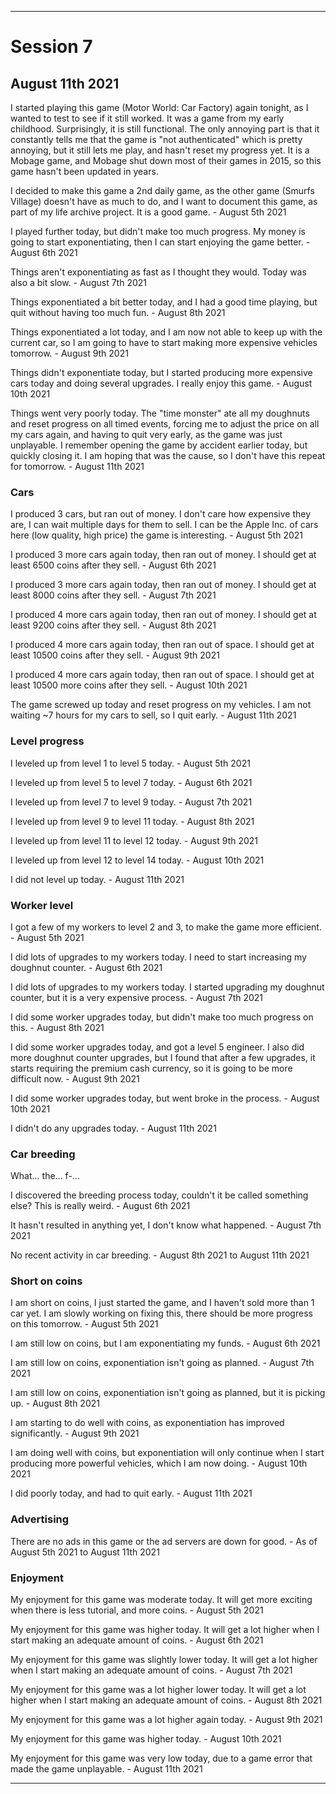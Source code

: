 
***

# Session 7

## August 11th 2021

<!--
To talk about in MWCarFactory.gitimages.git

Smurfs Village isn't taking as much time anymore
Testing this game to see if it still works
Authentication issue, annoying, but not game breaking
Daily game status
Childhood memories
!-->

I started playing this game (Motor World: Car Factory) again tonight, as I wanted to test to see if it still worked. It was a game from my early childhood. Surprisingly, it is still functional. The only annoying part is that it constantly tells me that the game is "not authenticated" which is pretty annoying, but it still lets me play, and hasn't reset my progress yet. It is a Mobage game, and Mobage shut down most of their games in 2015, so this game hasn't been updated in years.

I decided to make this game a 2nd daily game, as the other game (Smurfs Village) doesn't have as much to do, and I want to document this game, as part of my life archive project. It is a good game. - August 5th 2021

I played further today, but didn't make too much progress. My money is going to start exponentiating, then I can start enjoying the game better. - August 6th 2021

Things aren't exponentiating as fast as I thought they would. Today was also a bit slow. - August 7th 2021

Things exponentiated a bit better today, and I had a good time playing, but quit without having too much fun. - August 8th 2021

Things exponentiated a lot today, and I am now not able to keep up with the current car, so I am going to have to start making more expensive vehicles tomorrow. - August 9th 2021

Things didn't exponentiate today, but I started producing more expensive cars today and doing several upgrades. I really enjoy this game. - August 10th 2021

Things went very poorly today. The "time monster" ate all my doughnuts and reset progress on all timed events, forcing me to adjust the price on all my cars again, and having to quit very early, as the game was just unplayable. I remember opening the game by accident earlier today, but quickly closing it. I am hoping that was the cause, so I don't have this repeat for tomorrow. - August 11th 2021

### Cars

I produced 3 cars, but ran out of money. I don't care how expensive they are, I can wait multiple days for them to sell. I can be the Apple Inc. of cars here (low quality, high price) the game is interesting. - August 5th 2021

I produced 3 more cars again today, then ran out of money. I should get at least 6500 coins after they sell. - August 6th 2021

I produced 3 more cars again today, then ran out of money. I should get at least 8000 coins after they sell. - August 7th 2021

I produced 4 more cars again today, then ran out of money. I should get at least 9200 coins after they sell. - August 8th 2021

I produced 4 more cars again today, then ran out of space. I should get at least 10500 coins after they sell. - August 9th 2021

I produced 4 more cars again today, then ran out of space. I should get at least 10500 more coins after they sell. - August 10th 2021

The game screwed up today and reset progress on my vehicles. I am not waiting ~7 hours for my cars to sell, so I quit early. - August 11th 2021

### Level progress

I leveled up from level 1 to level 5 today. - August 5th 2021

I leveled up from level 5 to level 7 today. - August 6th 2021

I leveled up from level 7 to level 9 today. - August 7th 2021

I leveled up from level 9 to level 11 today. - August 8th 2021

I leveled up from level 11 to level 12 today. - August 9th 2021

I leveled up from level 12 to level 14 today. - August 10th 2021

I did not level up today. - August 11th 2021

### Worker level

I got a few of my workers to level 2 and 3, to make the game more efficient. - August 5th 2021

I did lots of upgrades to my workers today. I need to start increasing my doughnut counter. - August 6th 2021

I did lots of upgrades to my workers today. I started upgrading my doughnut counter, but it is a very expensive process. - August 7th 2021

I did some worker upgrades today, but didn't make too much progress on this. - August 8th 2021

I did some worker upgrades today, and got a level 5 engineer. I also did more doughnut counter upgrades, but I found that after a few upgrades, it starts requiring the premium cash currency, so it is going to be more difficult now. - August 9th 2021

I did some worker upgrades today, but went broke in the process. - August 10th 2021

I didn't do any upgrades today. - August 11th 2021

### Car breeding

What... the... f-...

I discovered the breeding process today, couldn't it be called something else? This is really weird. - August 6th 2021

It hasn't resulted in anything yet, I don't know what happened. - August 7th 2021

No recent activity in car breeding. - August 8th 2021 to August 11th 2021

### Short on coins

I am short on coins, I just started the game, and I haven't sold more than 1 car yet. I am slowly working on fixing this, there should be more progress on this tomorrow. - August 5th 2021

I am still low on coins, but I am exponentiating my funds. - August 6th 2021

I am still low on coins, exponentiation isn't going as planned. - August 7th 2021

I am still low on coins, exponentiation isn't going as planned, but it is picking up. - August 8th 2021

I am starting to do well with coins, as exponentiation has improved significantly. - August 9th 2021

I am doing well with coins, but exponentiation will only continue when I start producing more powerful vehicles, which I am now doing. - August 10th 2021

I did poorly today, and had to quit early. - August 11th 2021

### Advertising

There are no ads in this game or the ad servers are down for good. - As of August 5th 2021 to August 11th 2021

### Enjoyment

My enjoyment for this game was moderate today. It will get more exciting when there is less tutorial, and more coins. - August 5th 2021

My enjoyment for this game was higher today. It will get a lot higher when I start making an adequate amount of coins. - August 6th 2021

My enjoyment for this game was slightly lower today. It will get a lot higher when I start making an adequate amount of coins. - August 7th 2021

My enjoyment for this game was a lot higher lower today. It will get a lot higher when I start making an adequate amount of coins. - August 8th 2021

My enjoyment for this game was a lot higher again today. - August 9th 2021

My enjoyment for this game was higher today. - August 10th 2021

My enjoyment for this game was very low today, due to a game error that made the game unplayable. - August 11th 2021

***
